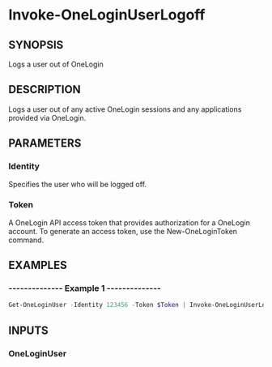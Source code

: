 # Invoke-OneLoginUserLogoff

## SYNOPSIS
Logs a user out of OneLogin

## DESCRIPTION
Logs a user out of any active OneLogin sessions and any applications provided via OneLogin.

## PARAMETERS
### Identity
Specifies the user who will be logged off.

### Token
A OneLogin API access token that provides authorization for a OneLogin account. To generate an access token, use the New-OneLoginToken command.

## EXAMPLES
### --------------  Example 1  --------------

```powershell
Get-OneLoginUser -Identity 123456 -Token $Token | Invoke-OneLoginUserLogoff -Token $Token
```

## INPUTS
### OneLoginUser
